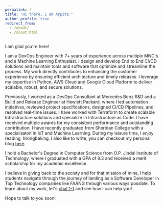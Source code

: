 ```yaml
---
permalink: /
title: "Hi there, I am Arpita."
author_profile: true
redirect_from: 
  - /about/
  - /about.html
---
```


I am glad you're here! 

I am a DevOps Engineer with 7+ years of experience across multiple MNC's and a Machine Learning Enthusiast. 
I design and develop End to End CI/CD solutions and maintain tools and software that optimize and streamline the process. My work directly contributes to enhancing the customer experience by ensuring efficient architecture and timely releases. I leverage my expertise in Python, AWS Cloud and Google Cloud Platform to deliver scalable, robust, and secure solutions.

Previously, I worked as a DevOps Consultant at Mercedes Benz R&D and a Build and Release Engineer at Hewlett Packard, where I led automation initiatives, reviewed project specifications, designed CI/CD Pipelines, and resolved real-time issues. I have worked with Terraform to create scalable Infrastructure solutions and specialize in Infrastructure as Code. I have received multiple awards for my consistent performance and outstanding contribution.
I have recently graduated from Sheridan College with a specialisaton in IoT and Machine Learning. During my leisure time, I enjoy reading, hikingbaking. I also like to write, you can checkout my personal blog [here](https://medium.com/@arpitapatel_85117).

I hold a Bachelor's Degree in Computer Science from O.P. Jindal Institute of Technology, where I graduated with a GPA of 8.2 and received a merit scholarship for my academic excellence.

I believe in giving back to the society and for that mission of mine, I help students navigate through the journey of landing as a Software Developer in Top Technology companies like FAANG through various ways possible. To learn about my work, let's [chat 1-1](https://calendly.com/arpitagpatel5/1-1) and see how I can help you! 

Hope to talk to you soon!
